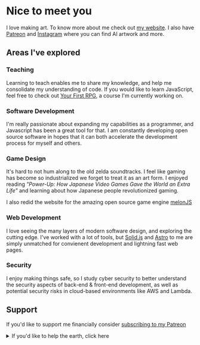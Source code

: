 # Nice to meet you
I love making art. To know more about me check out [my website](https://webslc.com). I also have [Patreon](https://www.patreon.com/Purp1) and [Instagram](https://www.instagram.com/oslilith/) where you can find AI artwork and more.

## Areas I've explored

### Teaching
Learning to teach enables me to share my knowledge, and help me consolidate my understanding of code. If you would like to learn JavaScript, feel free to check out [Your First RPG](https://yourfirstrpg.com), a course I'm currently working on.

### Software Development 
I'm really passionate about expanding my capabilities as a programmer, and Javascript has been a great tool for that. I am constantly developing open source software in hopes that it can both accelerate the development process for myself and others.

### Game Design
 It's hard to not hum along to the old zelda soundtracks. I feel like gaming has become so industrialized we forget to treat it as an art form. I enjoyed reading *"Power-Up: How Japanese Video Games Gave the World an Extra Life"* and learning about how Japanese people revolutionized gaming. 
 
I also redid the website for the amazing open source game engine [melonJS](https://melonjs.org)

### Web Development
I love seeing the many layers of modern software design, and exploring the cutting edge. I've worked with a lot of tools, but [Solid.js](https://www.solidjs.com/) and [Astro](https://astro.build/) to me are simply unmatched for convienent development and lightning fast web pages.

### Security
I enjoy making things safe, so I study cyber security to better understand the security aspects of back-end & front-end development, as well as potential security risks in cloud-based environments like AWS and Lambda.


## Support
If you'd like to support me financially consider [subscribing to my Patreon](https://www.patreon.com/Purp1)
<details>
  <summary>If you'd like to help the earth, click here</summary>
 
 ### What can we do?

- [Let's empower Native Communities](https://www.firstnations.org/fndi_donate/)
- [Let's defend worker's rights in gaming](https://www.gofundme.com/f/abk-strike-fund)
- [Let's support Ukraine](https://github.com/L1lith/L1lith/blob/main/README.md)
- [Let's aid Afghanistan](https://www.unicef.org/emergencies/delivering-support-afghanistans-children)
- [Let's protect the environment](https://citizensclimatelobby.org/)
- [Let's pass Right to Repair](https://fighttorepair.org/donate/)
- [Let's protect LGBTQ+ lives](https://www.thetrevorproject.org/)
- [Let's stop gun violence in America](https://www.csgv.org/)
- Let's do more: [GiveWell](https://givewell.org/), [GoFundMe](https://www.gofundme.com/c/blog/best-charities-to-donate-to]), [Charity Navigator](https://www.charitynavigator.org/)
</details>
